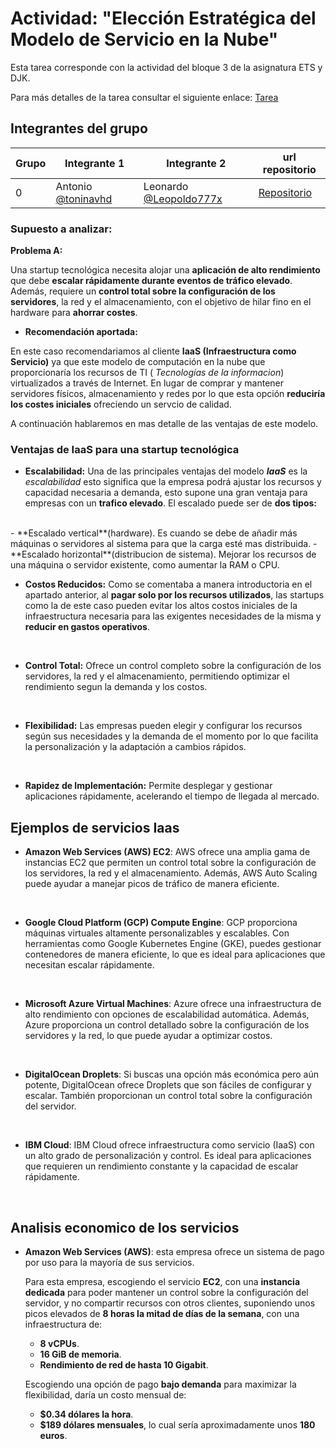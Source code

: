 # Actividad: "Elección Estratégica del Modelo de Servicio en la Nube"

Esta tarea corresponde con la actividad del bloque 3 de la asignatura ETS y DJK.

Para más detalles de la tarea consultar el siguiente enlace: [Tarea](https://www3.gobiernodecanarias.org/medusa/eforma/campus/mod/assign/view.php?id=7823247)

## Integrantes del grupo

| Grupo | Integrante 1 | Integrante 2 |url repositorio|
| ----- | ------------ | --------------- |--------|
|     0 | Antonio [@toninavhd](https://github.com/toninavhd)| Leonardo [@Leopoldo777x](https://github.com/Leopoldo777x)|[Repositorio](https://github.com/toninavhd/1-DAW_pt2/tree/main/DJK/trabajo_grupo)|

### Supuesto a analizar:

**Problema A:**

Una startup tecnológica necesita alojar una **aplicación de alto rendimiento** que debe **escalar rápidamente durante eventos de tráfico elevado**. Además, requiere un **control total sobre la configuración de los servidores**, la red y el almacenamiento, con el objetivo de hilar fino en el hardware para **ahorrar costes**.

 - **Recomendación aportada:**

En este caso recomendariamos al cliente **IaaS (Infraestructura como Servicio)** ya que este modelo de computación en la nube que proporcionaría los recursos de TI ( *Tecnologías de la informacion*) virtualizados a través de Internet. En lugar de comprar y mantener servidores físicos, almacenamiento y redes por lo que esta opción **reduciría los costes iniciales** ofreciendo un servcio de calidad. 

A continuación hablaremos en mas detalle de las ventajas de este modelo.

### Ventajas de IaaS para una startup tecnológica

- **Escalabilidad:** Una de las principales ventajas del modelo ***IaaS*** es la *escalabilidad* esto significa que la empresa podrá ajustar los recursos y capacidad necesaria a demanda, esto supone una gran ventaja para empresas con un **trafico elevado**. El escalado puede ser de **dos tipos:**
<br>
  - **Escalado vertical**(hardware).
     Es cuando se debe de añadir más máquinas o servidores al sistema para que la carga esté mas distribuida.
  - **Escalado horizontal**(distribucion de sistema).
     Mejorar los recursos de una máquina o servidor existente, como aumentar la RAM o CPU.
<br>

- **Costos Reducidos:** Como se comentaba a manera introductoria en el apartado anterior, al **pagar solo por los recursos utilizados**, las startups como la de este caso pueden evitar los altos costos iniciales de la infraestructura necesaria para las exigentes necesidades de la misma y **reducir en gastos operativos**.
<br>

- **Control Total:** Ofrece un control completo sobre la configuración de los servidores, la red y el almacenamiento, permitiendo optimizar el rendimiento segun la demanda y los costos.
<br>

- **Flexibilidad:** Las empresas pueden elegir y configurar los recursos según sus necesidades y la demanda de el momento por lo que facilita la personalización y la adaptación a cambios rápidos.
<br>

- **Rapidez de Implementación:** Permite desplegar y gestionar aplicaciones rápidamente, acelerando el tiempo de llegada al mercado.

## Ejemplos de servicios Iaas

- **Amazon Web Services (AWS) EC2**: AWS ofrece una amplia gama de instancias EC2 que permiten un control total sobre la configuración de los servidores, la red y el almacenamiento. Además, AWS Auto Scaling puede ayudar a manejar picos de tráfico de manera eficiente.

<br>

- **Google Cloud Platform (GCP) Compute Engine**: GCP proporciona máquinas virtuales altamente personalizables y escalables. Con herramientas como Google Kubernetes Engine (GKE), puedes gestionar contenedores de manera eficiente, lo que es ideal para aplicaciones que necesitan escalar rápidamente.

<br>

- **Microsoft Azure Virtual Machines**: Azure ofrece una infraestructura de alto rendimiento con opciones de escalabilidad automática. Además, Azure proporciona un control detallado sobre la configuración de los servidores y la red, lo que puede ayudar a optimizar costos.

<br>

- **DigitalOcean Droplets**: Si buscas una opción más económica pero aún potente, DigitalOcean ofrece Droplets que son fáciles de configurar y escalar. También proporcionan un control total sobre la configuración del servidor.

<br>

- **IBM Cloud**: IBM Cloud ofrece infraestructura como servicio (IaaS) con un alto grado de personalización y control. Es ideal para aplicaciones que requieren un rendimiento constante y la capacidad de escalar rápidamente.

<br> 

## Analisis economico de los servicios

- **Amazon Web Services (AWS)**: esta empresa ofrece un sistema de pago por uso para la mayoría de sus servicios.

  Para esta empresa, escogiendo el servicio **EC2**, con una **instancia dedicada** para poder mantener un control sobre la configuración del servidor, y no compartir recursos con otros clientes, suponiendo unos picos elevados de **8 horas la mitad de días de la semana**, con una infraestructura de:

  - **8 vCPUs**.
  - **16 GiB de memoria**.
  - **Rendimiento de red de hasta 10 Gigabit**.

  Escogiendo una opción de pago **bajo demanda** para maximizar la flexibilidad, daría un costo mensual de:

  - **$0.34 dólares la hora**.
  - **$189 dólares mensuales**, lo cual sería aproximadamente unos **180 euros**.

